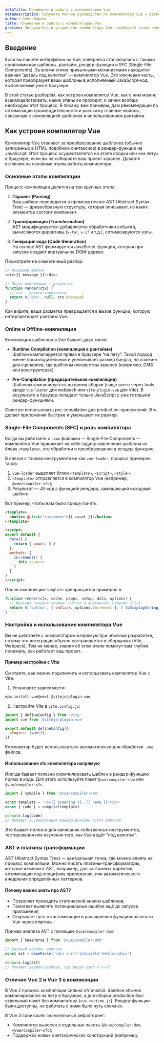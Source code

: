 ```yaml
---
metaTitle: Понимание и работа с компилятором Vue
metaDescription: Получите полное руководство по компилятору Vue — разберитесь как он трансформирует шаблоны в JavaScript и как взаимодействовать с ним для оптимизации вашего фронтенд-приложения
author: Олег Марков
title: Понимание и работа с компилятором Vue
preview: Погрузитесь в устройство компилятора Vue, разберите этапы компиляции шаблонов, настройку production-сборки — и начните писать более эффективные приложения
---
```


## Введение

Если вы пишете интерфейсы на Vue, наверняка сталкивались с такими понятиями как шаблоны, рантайм, рендер-функции и SFC (Single-File Components). За всеми этими привычными механизмами находится важная “деталь под капотом” — компилятор Vue. Это ключевая часть, которая преобразует ваши шаблоны в исполняемый JavaScript-код, выполняемый уже в браузере.

В этой статье разберём, как устроен компилятор Vue, как с ним можно взаимодействовать, какие этапы он проходит, и зачем вообще необходим этот процесс. Я покажу вам примеры, дам рекомендации по оптимизации производительности и расскажу главные нюансы, связанные с компиляцией шаблонов и использованием рантайма.

## Как устроен компилятор Vue

Компилятор Vue отвечает за преобразование шаблонов (обычно записанных в HTML-подобном синтаксисе) в рендер-функции на JavaScript. Этот процесс осуществляется на этапе сборки или «на лету» в браузере, если вы не собираете ваш проект заранее. Давайте взглянем на основные этапы работы компилятора.

### Основные этапы компиляции

Процесс компиляции делится на три крупных этапа:

1. **Парсинг (Parsing)**  
   Ваш шаблон переводится в промежуточное AST (Abstract Syntax Tree) — древообразную структуру, которая описывает, из каких элементов состоит компонент.

2. **Трансформация (Transformation)**  
   AST модифицируется: добавляются обработчики событий, вычисляются директивы (`v-for`, `v-if` и т.д.), оптимизируются узлы.

3. **Генерация кода (Code Generation)**  
   На основе AST формируется JavaScript-функция, которая при запуске создает виртуальное DOM-дерево.

Посмотрите на схематичный разбор:

```js
// Исходный шаблон
<div>{{ message }}</div>

// После компиляции — результат:
function render(ctx) {
  // ctx — прокси-компонента
  return h('div', null, ctx.message)
}
```

Как видите, ваша разметка превращается в вызов функции, которую интерпретирует рантайм Vue.

### Online и Offline-компиляция

Компиляция шаблонов в Vue бывает двух типов:

- **Runtime Compilation (компиляция в рантайме)**  
  Шаблон компилируется прямо в браузере “на лету”. Такой подход менее производительный и увеличивает размер бандла, но полезен для сценариев, где шаблоны неизвестны заранее (например, CMS или конструкторах).

- **Pre-Compilation (предварительная компиляция)**  
  Шаблоны компилируются во время сборки (чаще всего через tools вроде `vue-loader` для webpack или `vite-plugin-vue` для Vite). В результате в браузер попадает только JavaScript с уже готовыми рендер-функциями.

Советую использовать pre-compilation для production-приложений. Это делает приложения быстрее и уменьшает их размер.

### Single-File Components (SFC) и роль компилятора

Когда вы работаете с `.vue` файлами — Single-File Components — компилятор Vue принимает на себя задачу извлечения шаблона из блока `<template>`, его обработки и преобразования в рендер-функцию.

В связке с такими инструментами как `vue-loader`, процесс примерно таков:

1. `vue-loader` выделяет блоки `<template>`, `<script>`, `<style>`;
2. `<template>` отправляется в компилятор Vue (например, `@vue/compiler-sfc`);
3. Результат — JS-код с функцией рендера, замещающий исходный шаблон.

Вот пример, чтобы вам было проще понять:

```html
<template>
  <button @click="increment">{{ count }}</button>
</template>

<script>
export default {
  data() {
    return { count: 0 }
  },
  methods: {
    increment() {
      this.count++
    }
  }
}
</script>
```

После компиляции `template` превращается примерно в:

```js
function render(ctx, cache, props, setup, data, options) {
  // Функция создает элемент button и подключает событие click
  return h('button', { onClick: options.increment }, [ toDisplayString(data.count) ])
}
```

### Настройка и использование компилятора Vue

Вы не работаете с компилятором напрямую при обычной разработке, потому что интеграция обычно настраивается в сборщиках (Vite, Webpack). Тем не менее, знания об этом этапе помогут вам глубже понимать, как работает ваш проект.

#### Пример настройки с Vite

Смотрите, как можно подключить и использовать компилятор Vue с Vite:

1. Установите зависимости:

```bash
npm install vue@next @vitejs/plugin-vue
```

2. Настройте Vite в `vite.config.js`:

```js
import { defineConfig } from 'vite'
import vue from '@vitejs/plugin-vue'

export default defineConfig({
  plugins: [vue()],
})
```

Компилятор будет использоваться автоматически для обработки `.vue` файлов.

#### Использование sfc компилятора напрямую

Иногда бывает полезно скомпилировать шаблон в рендер-функцию прямо в коде. Для этого используйте пакет `@vue/compiler-dom` или `@vue/compiler-sfc`.

```js
import { compile } from '@vue/compiler-dom'

const template = '<p>{{ greeting }}, {{ name }}!</p>'
const { code } = compile(template)

console.log(code)
// Выведет JS-реализацию рендер-функции этого шаблона
```

Это бывает полезно для написания собственных инструментов, тестирования или изучения того, как Vue ведёт “под капотом”.

### AST и плагины трансформации

AST (Abstract Syntax Tree) — центральная точка, где можно влиять на процесс компиляции. Можно писать плагины-трансформаторы, которые изменяют AST, например, для кастомных директив, оптимизации под специфику приложения, или автоматического внедрения определённых паттернов.

#### Почему важно знать про AST?

- Позволяет проводить статический анализ шаблонов;
- Помогает выявлять потенциальные ошибки ещё до запуска приложения;
- Открывает путь к кастомизации и расширению функциональности Vue через плагины.

Пример анализа AST с помощью `@vue/compiler-dom`:

```js
import { baseParse } from '@vue/compiler-dom'

// Базовый парсинг шаблона
const ast = baseParse('<div v-if="isVisible">Hello</div>')

console.log(ast)
// Покажет дерево разбора, где виден узел с v-if
```

### Отличие Vue 2 и Vue 3 в компиляции

В Vue 2 процесс компиляции сильно отличался. Шаблон обычно компилировался на лету в браузере, а для сборки production был отдельный пакет без компилятора (`vue.runtime.js`). Рендер-функции были доступны, но работать с ними было чуть сложнее.

В Vue 3 произошёл значительный рефакторинг:
- Компилятор вынесен в отдельные пакеты (`@vue/compiler-dom`, `@vue/compiler-sfc`);
- Поддержка новых синтаксических конструкций (например, <script setup>);
- Больший упор на pre-compile и tree-shaking;
- Улучшенная обработка типов (особенно если в проекте используется TypeScript).

Если вы начали с Vue 3 — принимайте как данность, что шаблоны чаще всего не компилируются на лету. Но если переходите с Vue 2, то стоит быть внимательнее к разнице между runtime-only и full build пакетами.

### Runtime + Compiler vs. Runtime only

Vue поставляется в разных вариантах сборки:

- **Runtime + Compiler** (`vue.global.js`, `vue.esm-browser.js`)  
  Позволяет передавать шаблоны как строки в функцию `createApp`. Подходит для legacy-проектов или динамических шаблонов.

- **Runtime only** (`vue.runtime.global.js`, `vue.runtime.esm-browser.js`)  
  Более лёгкая сборка, не содержит компилятора, работает только с готовыми рендер-функциями. Идеал для production.

Вот как это выглядит на практике:

```js
// Возможность передачи строки-шаблона (работает только с Runtime + Compiler)
const app = Vue.createApp({
  template: '<span>Hello, world</span>'
})

// Если у вас Runtime only, используйте render-функцию
const app2 = Vue.createApp({
  render() {
    return h('span', null, 'Hello, world')
  }
})
```

Если вы попробуете использовать строку-шаблон с runtime-only версией, получите ошибку типа "Failed to mount component: template or render function not defined".

### Встраиваемые и пользовательские шаблонные компиляторы

Иногда разработчики хотят разработать собственный препроцессор шаблонов. Например, поддерживать JSX или Markdown вместо обычного HTML. Для этого можно воспользоваться открытым API компилятора SFC. Используйте `@vue/compiler-sfc` для парсинга, модификации, сборки или обработки блоков `<template>`.

Пример парсинга и изменения SFC:

```js
import { parse, compileTemplate } from '@vue/compiler-sfc'

// Исходный компонент
const sfcContent = `
<template>
  <h1>{{ title }}</h1>
</template>
<script>
export default {
  data() {
    return { title: "Hi" }
  }
}
</script>
`

const parsed = parse(sfcContent)
const templateBlock = parsed.descriptor.template

// Компилируем шаблон
const renderResult = compileTemplate({
  source: templateBlock.content,
  filename: 'MyComponent.vue'
})

console.log(renderResult.code)
// Вы увидите готовую рендер-функцию
```

Это открывает широкие горизонты для инструментов статического анализа, линтинга или расширения фреймворка.

### Диагностика и оптимизация производительности

Понимая, как шаблоны превращаются в рендер-функции, вы можете писать более эффективные компоненты.

#### Как можно влиять на оптимизацию:

- Используйте pre-compile (см. выше);
- Избегайте сложных вычислений прямо в шаблонах;
- Используйте директиву `v-once`, если элемент или блок не изменяется;
- Старайтесь вносить тяжелые вычисления на уровень computed;
- Помните про ключи `key` в циклах — компилятор их оптимизирует;
- Используйте инструменты анализа (Vue Devtools, Vite plugin inspect).

#### Влияние директив на компиляцию

Директивы вроде `v-if`, `v-for`, `v-slot` напрямую влияют на структуру AST. Например, вложенный `v-for` превращается в циклы на уровне рендер-функции.

Пример с `v-for`:

```html
<ul>
  <li v-for="item in items" :key="item.id">{{ item.name }}</li>
</ul>
```

Компиляция этого шаблона даст примерно такой результат на уровне рендер-функции:

```js
function render(_ctx, _cache) {
  return h('ul', null, _ctx.items.map(item =>
    h('li', { key: item.id }, item.name)
  ))
}
```

Если не указать `:key`, компилятор выдаст предупреждение, потому что это нарушает эффективное сравнение виртуального DOM.

#### А как посмотреть, что сгенерировал компилятор?

С помощью командной строки — можно использовать пакет `@vue/compiler-dom` для генерации JS-функции из шаблона:

```bash
npx @vue/compiler-dom --code "<div>{{ msg }}</div>"
```

Или сделать то же самое в node.js, как я показывал выше.

### Возможные ошибки и диагностика

Ошибки компиляции шаблонов — не редкость. Люди часто сталкиваются с:

- Неправильным синтаксисом (например, забыли закрыть тег);
- Использованием переменных не из контекста компонента;
- Использованием неподдерживаемых HTML/JSX-конструкций;
- Неуникальными ключами в циклах.

Внимательно читайте сообщения об ошибках в консоли сборщика — они часто подробно описывают причину.

## Заключение

Понимание внутреннего устройства компилятора Vue и его роли в создании приложения помогает не только быстрее решать проблемы и оптимизировать проект, но и открывает возможности для продвинутой кастомизации, работы с новым синтаксисом или разработки собственных инструментов. Используя pre-compilation, правильно настраивая сборку и следя за структурой шаблонов, вы получаете максимальную производительность и гибкость. Не бойтесь экспериментировать с AST, использовать разные плагины и инструменты компилятора — экосистема Vue это отлично поддерживает.

## Частозадаваемые технические вопросы

### 1. Как проверить, какую версию сборки Vue использует мой проект — с компилятором или только runtime?

**Ответ:**  
Проверьте способ импорта Vue в вашем bundler (например, в webpack или Vite). Если импортируется `'vue'`, то обычно используется версия с компилятором. Можно добавить в рантайме лог:  
```js
console.log(Vue.compile) // Если функция определена, у вас версия с компилятором
```
Кроме того, для Vite/webpack посмотрите в настройках alias, каким файлом замещается vue.

---

### 2. Что делать, если шаблон недоступен (например, поступает с сервера) и нужно компилировать его на лету?

**Ответ:**  
Используйте версию Vue, включающую компилятор (runtime + compiler). Затем вызывайте `Vue.compile` для преобразования строки в функцию:
```js
const render = Vue.compile('<span>{{ message }}</span>');
new Vue({ data: { message: 'Hi' }, render }).$mount('#app');
```
В Vue 3 используйте отдельный пакет `@vue/runtime-dom` и `@vue/compiler-dom`.

---

### 3. Как добавить поддержку нового синтаксиса или кастомных директив на этапе компиляции?

**Ответ:**  
Вам нужен доступ к AST через `@vue/compiler-dom` или `@vue/compiler-sfc`. Используйте хуки трансформации. Подробно про AST API читайте в [документации](https://github.com/vuejs/vue-next/tree/main/packages/compiler-core#ast-transformers).

---

### 4. Почему появляется ошибка "Failed to mount component: template or render function not defined"?

**Ответ:**  
Это происходит, если вы используете runtime-only версию Vue, но не скомпилировали шаблон в рендер-функцию. Проверьте, чтобы сборщик преобразовывал шаблоны в рендер-функции, либо подключайте версию с компилятором.

---

### 5. Как просмотреть сгенерированную рендер-функцию моего компонента?

**Ответ:**  
Используйте `@vue/compiler-dom` или `@vue/compiler-sfc` для совмещения шаблона в JS-функцию:
```js
import { compile } from '@vue/compiler-dom'
const { code } = compile('<div>{{ msg }}</div>')
console.log(code)
```
Это полезно для изучения процесса или для отладки.